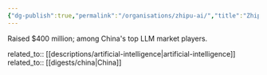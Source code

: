 ```yaml
---
{"dg-publish":true,"permalink":"/organisations/zhipu-ai/","title":"Zhipu AI"}
---
```



Raised $400 million; among China's top LLM market players.

related_to:: [[descriptions/artificial-intelligence\|artificial-intelligence]]
related_to:: [[digests/china\|China]]

